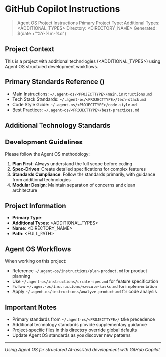 # GitHub Copilot Instructions

> Agent OS Project Instructions
> Primary Project Type: <PROJECTTYPE>
> Additional Types: <ADDITIONAL_TYPES>
> Directory: <DIRECTORY_NAME>
> Generated: $(date +"%Y-%m-%d")

## Project Context

This is a **<PROJECTTYPE>** project with additional technologies (<ADDITIONAL_TYPES>) using Agent OS structured development workflows.

## Primary Standards Reference (<PROJECTTYPE>)
- Main Instructions: `~/.agent-os/<PROJECTTYPE>/main.instructions.md`
- Tech Stack Standards: `~/.agent-os/<PROJECTTYPE>/tech-stack.md`
- Code Style Guide: `~/.agent-os/<PROJECTTYPE>/code-style.md`
- Best Practices: `~/.agent-os/<PROJECTTYPE>/best-practices.md`

## Additional Technology Standards

<!-- Additional project type standards will be dynamically generated -->

## Development Guidelines

Please follow the Agent OS methodology:

1. **Plan First**: Always understand the full scope before coding
2. **Spec-Driven**: Create detailed specifications for complex features
3. **Standards Compliance**: Follow the <PROJECTTYPE> standards primarily, with guidance from additional technologies
4. **Modular Design**: Maintain separation of concerns and clean architecture

## Project Information
- **Primary Type**: <PROJECTTYPE>
- **Additional Types**: <ADDITIONAL_TYPES>
- **Name**: <DIRECTORY_NAME>
- **Path**: <FULL_PATH>

## Agent OS Workflows

When working on this project:
- Reference `~/.agent-os/instructions/plan-product.md` for product planning
- Use `~/.agent-os/instructions/create-spec.md` for feature specification
- Follow `~/.agent-os/instructions/execute-tasks.md` for implementation
- Apply `~/.agent-os/instructions/analyze-product.md` for code analysis

## Important Notes

- Primary standards from `~/.agent-os/<PROJECTTYPE>/` take precedence
- Additional technology standards provide supplementary guidance
- Project-specific files in this directory override global defaults
- Update Agent OS standards as you discover new patterns

---

*Using Agent OS for structured AI-assisted development with GitHub Copilot*